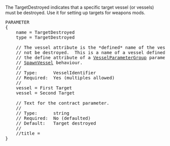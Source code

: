 The TargetDestroyed indicates that a specific target vessel (or vessels) must be destroyed.  Use it for setting up targets for weapons mods.

<pre>
PARAMETER
{
    name = TargetDestroyed
    type = TargetDestroyed

    // The vessel attribute is the *defined* name of the vessel that should
    // not be destroyed.  This is a name of a vessel defined either with
    // the define attribute of a <a href=VesselParameterGroup-Parameter>VesselParameterGroup</a> parameter, or via the
    // <a href=SpawnVessel-Behaviour>SpawnVessel</a> behaviour.
    //
    // Type:      VesselIdentifier
    // Required:  Yes (multiples allowed)
    //
    vessel = First Target
    vessel = Second Target

    // Text for the contract parameter.
    //
    // Type:      string
    // Required:  No (defaulted)
    // Default:   Target destroyed
    //
    //title =
}
</pre>
